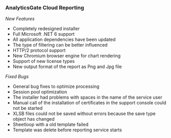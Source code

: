 ### AnalyticsGate Cloud Reporting

*New Features*
- Completely redesigned installer
- Full Microsoft .NET 6 support
- All application dependencies have been updated
- The type of filtering can be better influenced
- HTTP/2 protocol support
- New Chromium browser engine for chart rendering
- Support of new license types
- New output format of the report as Png and Jpg file

*Fixed Bugs*
- General bug fixes to optimize processing
- Session pool optimization
- The installer had problems with spaces in the name of the service user
- Manual call of the installation of certificates in the support console could not be started
- XLSB files could not be saved without errors because the save type object has changed
- Sheetloop with a old template failed
- Template was delete before reporting service starts
